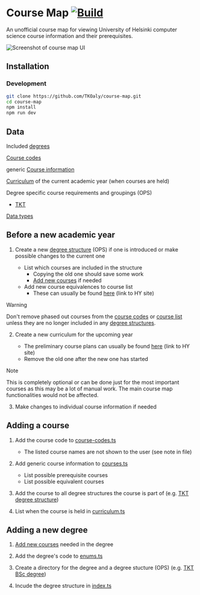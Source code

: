 # Course Map [![Build](https://github.com/TKOaly/course-map/actions/workflows/test.yml/badge.svg?branch=develop)](https://github.com/TKOaly/course-map/actions/workflows/test.yml)

An unofficial course map for viewing University of Helsinki computer science course information and their prerequisites.

<picture>
  <source media="(prefers-color-scheme: dark)" srcset="https://github.com/user-attachments/assets/fbc707bf-d084-4703-b93b-3aaac3a00983">
  <img alt="Screenshot of course map UI" src="https://github.com/user-attachments/assets/23fb3046-ad3b-481d-9d84-c5661edc7ed1">
</picture>

## Installation

### Development

```bash
git clone https://github.com/TKOaly/course-map.git
cd course-map
npm install
npm run dev
```

## Data

Included [degrees](degrees/index.ts)

[Course codes](degrees/course-codes.ts)

generic [Course information](degrees/courses.ts)

[Curriculum](degrees/curriculum.ts) of the current academic year (when courses are held)

Degree specific course requirements and groupings (OPS)

-   [TKT](degrees/tkt/structure.ts)

[Data types](degrees/types.ts)

## Before a new academic year

1.  Create a new [degree structure](degrees/tkt/structure.ts) (OPS) if one is introduced or make possible changes to the current one

    -   List which courses are included in the structure
        -   Copying the old one should save some work
        -   [Add new courses](#adding-a-course) if needed
    -   Add new course equivalences to course list
        -   These can usually be found [here](https://studies.helsinki.fi/ohjeet/artikkeli/opetussuunnitelma-ja-opintojen-vastaavuudet) (link to HY site)

> [!WARNING]
> Don't remove phased out courses from the [course codes](degrees/course-codes.ts) or [course list](degrees/courses.ts) unless they are no longer included in any [degree structures](degrees/tkt/structure.ts).

2.  Create a new curriculum for the upcoming year

    -   The preliminary course plans can usually be found [here](https://studies.helsinki.fi/ohjeet/artikkeli/mista-loydan-opintotarjonnan) (link to HY site)
    -   Remove the old one after the new one has started

> [!NOTE]
> This is completely optional or can be done just for the most important courses as this may be a lot of manual work. The main course map functionalities would not be affected.

3.  Make changes to individual course information if needed

## Adding a course

1. Add the course code to [course-codes.ts](degrees/course-codes.ts)

    - The listed course names are not shown to the user (see note in file)

2. Add generic course information to [courses.ts](degrees/courses.ts)

    - List possible prerequisite courses
    - List possible equivalent courses

3. Add the course to all degree structures the course is part of (e.g. [TKT degree structure](degrees/tkt/structure.ts))

4. List when the course is held in [curriculum.ts](degrees/curriculum.ts)

## Adding a new degree

1. [Add new courses](#adding-a-course) needed in the degree

2. Add the degree's code to [enums.ts](degrees/enums.ts)

3. Create a directory for the degree and a degree stucture (OPS) (e.g. [TKT BSc degree](degrees/tkt/structure.ts))

4. Incude the degree structure in [index.ts](degrees/index.ts)
